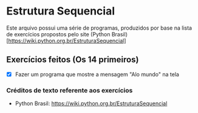 # Estrutura Sequencial

Este arquivo possui uma série de programas, produzidos por base na lista de exercícios propostos
pelo site (Python Brasil) [https://wiki.python.org.br/EstruturaSequencial]

## Exercícios feitos (Os 14 primeiros)

- [X] Fazer um programa que mostre a mensagem "Alo mundo" na tela

### Créditos de texto referente aos exercícios

- Python Brasil: https://wiki.python.org.br/EstruturaSequencial
